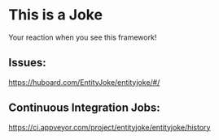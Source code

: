 This is a Joke
==============

Your reaction when you see this framework!

Issues:
-----
https://huboard.com/EntityJoke/entityjoke/#/

Continuous Integration Jobs:
-----
https://ci.appveyor.com/project/entityjoke/entityjoke/history
